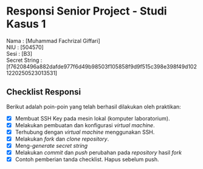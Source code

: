 # Responsi Senior Project - Studi Kasus 1

Nama : [Muhammad Fachrizal Giffari]  
NIU : [504570]  
Sesi : [B3]  
Secret String : [f76208496a882dafde977f6d49b98503f105858f9d9f515c398e398f49d1021220250523013531]

## Checklist Responsi

Berikut adalah poin-poin yang telah berhasil dilakukan oleh praktikan:

- [X] Membuat SSH Key pada mesin lokal (komputer laboratorium).
- [X] Melakukan pembuatan dan konfigurasi _virtual machine_.
- [X] Terhubung dengan _virtual machine_ menggunakan SSH.
- [X] Melakukan _fork_ dan _clone_ _repository_.
- [X] Meng-_generate_ _secret string_
- [X] Melakukan _commit_ dan _push_ perubahan pada _repository_ hasil _fork_
- [X] Contoh pemberian tanda checklist. Hapus sebelum push.

